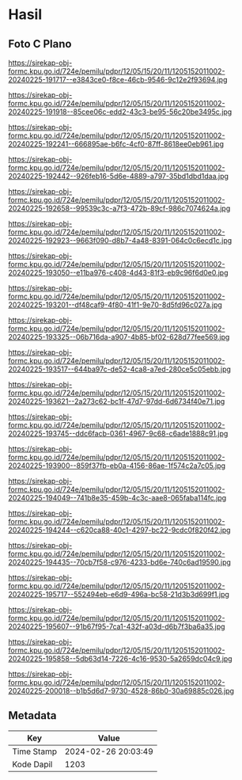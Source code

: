 # Hasil

## Foto C Plano

https://sirekap-obj-formc.kpu.go.id/724e/pemilu/pdpr/12/05/15/20/11/1205152011002-20240225-191717--e3843ce0-f8ce-46cb-9546-9c12e2f93694.jpg

https://sirekap-obj-formc.kpu.go.id/724e/pemilu/pdpr/12/05/15/20/11/1205152011002-20240225-191918--85cee06c-edd2-43c3-be95-56c20be3495c.jpg

https://sirekap-obj-formc.kpu.go.id/724e/pemilu/pdpr/12/05/15/20/11/1205152011002-20240225-192241--666895ae-b6fc-4cf0-87ff-8618ee0eb961.jpg

https://sirekap-obj-formc.kpu.go.id/724e/pemilu/pdpr/12/05/15/20/11/1205152011002-20240225-192442--926feb16-5d6e-4889-a797-35bd1dbd1daa.jpg

https://sirekap-obj-formc.kpu.go.id/724e/pemilu/pdpr/12/05/15/20/11/1205152011002-20240225-192658--99539c3c-a7f3-472b-89cf-986c7074624a.jpg

https://sirekap-obj-formc.kpu.go.id/724e/pemilu/pdpr/12/05/15/20/11/1205152011002-20240225-192923--9663f090-d8b7-4a48-8391-064c0c6ecd1c.jpg

https://sirekap-obj-formc.kpu.go.id/724e/pemilu/pdpr/12/05/15/20/11/1205152011002-20240225-193050--e11ba976-c408-4d43-81f3-eb9c96f6d0e0.jpg

https://sirekap-obj-formc.kpu.go.id/724e/pemilu/pdpr/12/05/15/20/11/1205152011002-20240225-193201--df48caf9-4f80-41f1-9e70-8d5fd96c027a.jpg

https://sirekap-obj-formc.kpu.go.id/724e/pemilu/pdpr/12/05/15/20/11/1205152011002-20240225-193325--06b716da-a907-4b85-bf02-628d77fee569.jpg

https://sirekap-obj-formc.kpu.go.id/724e/pemilu/pdpr/12/05/15/20/11/1205152011002-20240225-193517--644ba97c-de52-4ca8-a7ed-280ce5c05ebb.jpg

https://sirekap-obj-formc.kpu.go.id/724e/pemilu/pdpr/12/05/15/20/11/1205152011002-20240225-193621--2a273c62-bc1f-47d7-97dd-6d6734f40e71.jpg

https://sirekap-obj-formc.kpu.go.id/724e/pemilu/pdpr/12/05/15/20/11/1205152011002-20240225-193745--ddc6facb-0361-4967-9c68-c6ade1888c91.jpg

https://sirekap-obj-formc.kpu.go.id/724e/pemilu/pdpr/12/05/15/20/11/1205152011002-20240225-193900--859f37fb-eb0a-4156-86ae-1f574c2a7c05.jpg

https://sirekap-obj-formc.kpu.go.id/724e/pemilu/pdpr/12/05/15/20/11/1205152011002-20240225-194049--741b8e35-459b-4c3c-aae8-065faba114fc.jpg

https://sirekap-obj-formc.kpu.go.id/724e/pemilu/pdpr/12/05/15/20/11/1205152011002-20240225-194244--c620ca88-40c1-4297-bc22-9cdc0f820f42.jpg

https://sirekap-obj-formc.kpu.go.id/724e/pemilu/pdpr/12/05/15/20/11/1205152011002-20240225-194435--70cb7f58-c976-4233-bd6e-740c6ad19590.jpg

https://sirekap-obj-formc.kpu.go.id/724e/pemilu/pdpr/12/05/15/20/11/1205152011002-20240225-195717--552494eb-e6d9-496a-bc58-21d3b3d699f1.jpg

https://sirekap-obj-formc.kpu.go.id/724e/pemilu/pdpr/12/05/15/20/11/1205152011002-20240225-195607--91b67f95-7ca1-432f-a03d-d6b7f3ba6a35.jpg

https://sirekap-obj-formc.kpu.go.id/724e/pemilu/pdpr/12/05/15/20/11/1205152011002-20240225-195858--5db63d14-7226-4c16-9530-5a2659dc04c9.jpg

https://sirekap-obj-formc.kpu.go.id/724e/pemilu/pdpr/12/05/15/20/11/1205152011002-20240225-200018--b1b5d6d7-9730-4528-86b0-30a69885c026.jpg


## Metadata

| Key        | Value               |
| ---------- | ------------------- |
| Time Stamp | 2024-02-26 20:03:49 |
| Kode Dapil | 1203                |




